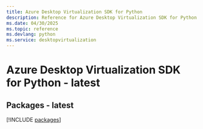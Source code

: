 ```yaml
---
title: Azure Desktop Virtualization SDK for Python
description: Reference for Azure Desktop Virtualization SDK for Python
ms.date: 04/30/2025
ms.topic: reference
ms.devlang: python
ms.service: desktopvirtualization
---
```

# Azure Desktop Virtualization SDK for Python - latest
## Packages - latest
[!INCLUDE [packages](desktop-virtualization-index.md)]